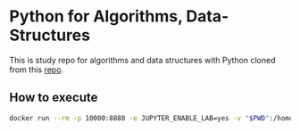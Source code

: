 # Python for Algorithms, Data-Structures

This is study repo for algorithms and data structures with Python cloned from this [repo](https://github.com/jmportilla/Python-for-Algorithms--Data-Structures--and-Interviews).

## How to execute

```bash
docker run --rm -p 10000:8888 -e JUPYTER_ENABLE_LAB=yes -v "$PWD":/home/mhigu/work jupyter/scipy-notebook
```
